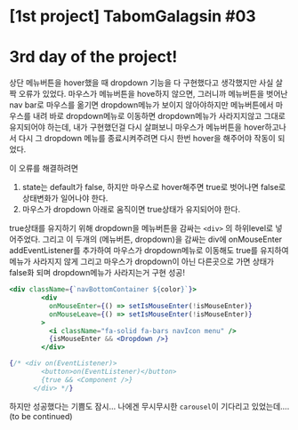 # [1st project] TabomGalagsin #03

# 3rd day of the project!

상단 메뉴버튼을 hover했을 때 dropdown 기능을 다 구현했다고 생각했지만 사실 살짝 오류가 있었다. 마우스가 메뉴버튼을 hove하지 않으면, 그러니까 메뉴버튼을 벗어난 nav bar로 마우스를 옮기면 dropdown메뉴가 보이지 않아야하지만 메뉴버튼에서 마우스를 내려 바로 dropdown메뉴로 이동하면 dropdown메뉴가 사라지지않고 그대로 유지되어야 하는데, 내가 구현했던걸 다시 살펴보니 마우스가 메뉴버튼을 hover하고나서 다시 그 dropdown 메뉴를 종료시켜주려면 다시 한번 hover을 해주어야 작동이 되었다. 

이 오류를 해결하려면

1. state는 default가 false, 하지만 마우스로 hover해주면 true로 벗어나면 false로 상태변화가 일어나야 한다. 
2. 마우스가 dropdown 아래로 움직이면 true상태가 유지되어야 한다.

true상태를 유지하기 위해 dropdown을 메뉴버튼을 감싸는 `<div>` 의 하위level로 넣어주었다. 그리고 이 두개의 (메뉴버튼, dropdown)을 감싸는 div에 onMouseEnter addEventListener를 추가하여 마우스가 dropdown메뉴로 이동해도 true를 유지하여 메뉴가 사라지지 않게 그리고 마우스가 dropdown이 아닌 다른곳으로 가면 상태가 false화 되며 dropdown메뉴가 사라지는거 구현 성공! 


```jsx
<div className={`navBottomContainer ${color}`}>
        <div
          onMouseEnter={() => setIsMouseEnter(!isMouseEnter)}
          onMouseLeave={() => setIsMouseEnter(!isMouseEnter)}
        >
          <i className="fa-solid fa-bars navIcon menu" />
          {isMouseEnter && <Dropdown />} 
        </div>

{/* <div on(EventListener)>
        <button>on(EventListener)</button>
        {true && <Component />}
      </div> */}
```

하지만 성공했다는 기쁨도 잠시… 나에겐 무시무시한 `carousel`이 기다리고 있었는데….(to be continued)
